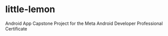 # little-lemon
Android App Capstone Project for the Meta Android Developer Professional Certificate
